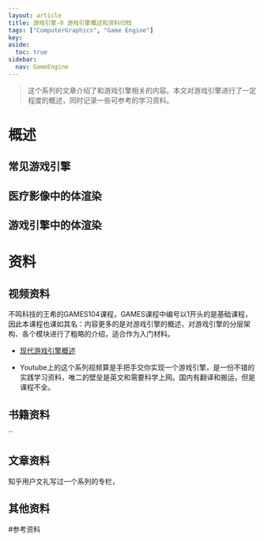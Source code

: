 ```yaml
---
layout: article
title: 游戏引擎-0 游戏引擎概述和资料归档
tags: ["ComputerGraphics", "Game Engine"]
key: 
aside:
  toc: true
sidebar:
  nav: GameEngine
---
```





> 这个系列的文章介绍了和游戏引擎相关的内容。本文对游戏引擎进行了一定程度的概述，同时记录一些可参考的学习资料。

# 概述

## 常见游戏引擎

## 医疗影像中的体渲染

## 游戏引擎中的体渲染

# 资料

## 视频资料

不鸣科技的王希的GAMES104课程，GAMES课程中编号以1开头的是基础课程，因此本课程也课如其名：内容更多的是对游戏引擎的概述，对游戏引擎的分层架构、各个模块进行了粗略的介绍，适合作为入门材料。
- [现代游戏引擎概述]()

- Youtube上的这个系列视频算是手把手交你实现一个游戏引擎，是一份不错的实践学习资料，唯二的壁垒是英文和需要科学上网。国内有翻译和搬运，但是课程不全。
[]()



## 书籍资料

``

## 文章资料
知乎用户文礼写过一个系列的专栏，

## 

## 其他资料


#参考资料

<br />
